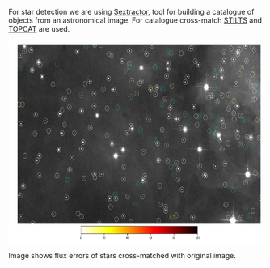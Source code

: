 For star detection we are using <a href='https://www.astromatic.net/software/sextractor'>Sextractor</a>, tool for building a catalogue of objects from an astronomical image. For catalogue cross-match <a href='http://www.star.bris.ac.uk/~mbt/stilts/'>STILTS</a> and <a href='http://www.star.bris.ac.uk/~mbt/topcat/'>TOPCAT</a> are used. 
<p align="center"><img src="/network1/network1_fluxerror.png" height="400px"></p>

Image shows flux errors of stars cross-matched with original image. 
